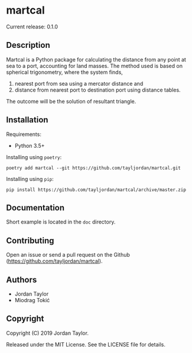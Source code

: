 martcal
=======

Current release: 0.1.0


Description
-----------

Martcal is a Python package for calculating the distance from any point
at sea to a port, accounting for land masses. The method used
is based on spherical trigonometry, where the system finds,
1. nearest port from sea using a mercator distance and 
2. distance from nearest port to destination port using distance tables. 

The outcome will be the solution of resultant triangle.


Installation
------------

Requirements:

 - Python 3.5+

Installing using `poetry`:

    poetry add martcal --git https://github.com/tayljordan/martcal.git

Installing using `pip`:

    pip install https://github.com/tayljordan/martcal/archive/master.zip


Documentation
-------------

Short example is located in the `doc` directory.


Contributing
------------

Open an issue or send a pull request on the Github
(https://github.com/tayljordan/martcal).


Authors
-------

 - Jordan Taylor
 - Miodrag Tokić


Copyright
---------

Copyright (C) 2019 Jordan Taylor.

Released under the MIT License. See the LICENSE file for details.

